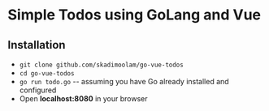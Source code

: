 # Simple Todos using GoLang and Vue

## Installation
- `git clone github.com/skadimoolam/go-vue-todos`
- `cd go-vue-todos`
- `go run todo.go`  -- assuming you have Go already installed and configured
- Open **localhost:8080** in your browser